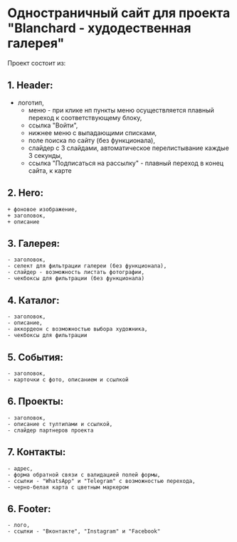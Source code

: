 # Одностраничный сайт для проекта "Blanchard - худодественная галерея"

Проект состоит из:

## 1. Header:
- логотип,
    - меню - при клике нп пункты меню осуществляется плавный переход к соответствующему блоку,
    - ссылка "Войти",
    - нижнее меню с выпадающими списками,
    - поле поиска по сайту (без функционала),
    - слайдер с 3 слайдами, автоматическое перелистывание каждые 3 секунды,
    - ссылка "Подписаться на рассылку" - плавный переход в конец сайта, к карте

## 2. Hero:
    + фоновое изображение,
    + заголовок,
    + описание
    
## 3. Галерея:
    - заголовок,
    - селект для фильтрации галереи (без функционала),
    - слайдер - возможность листать фотографии,
    - чекбоксы для фильтрации (без функционала)
    
## 4. Каталог:
    - заголовок,
    - описание,
    - аккордеон с возможностью выбора художника,
    - чекбоксы для фильтрации
 
## 5. События:
    - заголовок,
    - карточки с фото, описанием и ссылкой
 
## 6. Проекты:
    - заголовок,
    - описание с тултипами и ссылкой,
    - слайдер партнеров проекта
    
## 7. Контакты:
    - адрес,
    - форма обратной связи с валидацией полей формы,
    - ссылки - "WhatsApp" и "Telegram" с возможностью перехода,
    - черно-белая карта с цветным маркером
    
## 6. Footer:
    - лого,
    - ссылки - "Вконтакте", "Instagram" и "Facebook"
